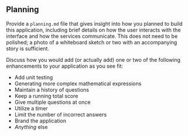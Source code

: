 ## Planning

Provide a `planning.md` file that gives insight into how you planned to build this application, including brief details on how the user interacts with the interface and how the services communicate. This does not need to be polished; a photo of a whiteboard sketch or two with an accompanying story is sufficient.

Discuss how you would add (or actually add) one or two of the following enhancements to your application as you see fit:

- Add unit testing
- Generating more complex mathematical expressions
- Maintain a history of questions
- Keep a running total score
- Give multiple questions at once
- Utilize a timer
- Limit the number of incorrect answers
- Brand the application
- _Anything_ else
